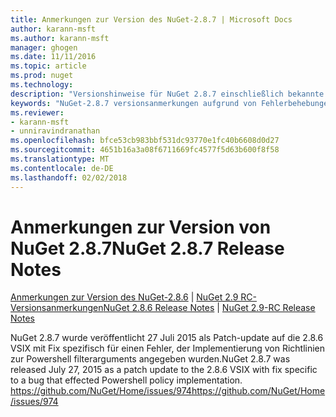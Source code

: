 ```yaml
---
title: Anmerkungen zur Version des NuGet-2.8.7 | Microsoft Docs
author: karann-msft
ms.author: karann-msft
manager: ghogen
ms.date: 11/11/2016
ms.topic: article
ms.prod: nuget
ms.technology: 
description: "Versionshinweise für NuGet 2.8.7 einschließlich bekannte Probleme, Fehlerbehebungen, Funktionen und Archivierung von dcrs Design."
keywords: "NuGet-2.8.7 versionsanmerkungen aufgrund von Fehlerbehebungen, bekannte Probleme, zusätzliche Funktionen, Archivierung von dcrs Design"
ms.reviewer:
- karann-msft
- unniravindranathan
ms.openlocfilehash: bfce53cb983bbf531dc93770e1fc40b6608d0d27
ms.sourcegitcommit: 4651b16a3a08f6711669fc4577f5d63b600f8f58
ms.translationtype: MT
ms.contentlocale: de-DE
ms.lasthandoff: 02/02/2018
---
```

# <a name="nuget-287-release-notes"></a><span data-ttu-id="c4592-104">Anmerkungen zur Version von NuGet 2.8.7</span><span class="sxs-lookup"><span data-stu-id="c4592-104">NuGet 2.8.7 Release Notes</span></span>

<span data-ttu-id="c4592-105">[Anmerkungen zur Version des NuGet-2.8.6](../release-notes/nuget-2.8.6.md) | [NuGet 2.9 RC-Versionsanmerkungen](../release-notes/nuget-2.9-RC.md)</span><span class="sxs-lookup"><span data-stu-id="c4592-105">[NuGet 2.8.6 Release Notes](../release-notes/nuget-2.8.6.md) | [NuGet 2.9-RC Release Notes](../release-notes/nuget-2.9-RC.md)</span></span>

<span data-ttu-id="c4592-106">NuGet 2.8.7 wurde veröffentlicht 27 Juli 2015 als Patch-update auf die 2.8.6 VSIX mit Fix spezifisch für einen Fehler, der Implementierung von Richtlinien zur Powershell filterarguments angegeben wurden.</span><span class="sxs-lookup"><span data-stu-id="c4592-106">NuGet 2.8.7 was released July 27, 2015 as a patch update to the 2.8.6 VSIX with fix specific to a bug that effected Powershell policy implementation.</span></span>
[<span data-ttu-id="c4592-107">https://github.com/NuGet/Home/issues/974</span><span class="sxs-lookup"><span data-stu-id="c4592-107">https://github.com/NuGet/Home/issues/974</span></span>](https://github.com/NuGet/Home/issues/974)